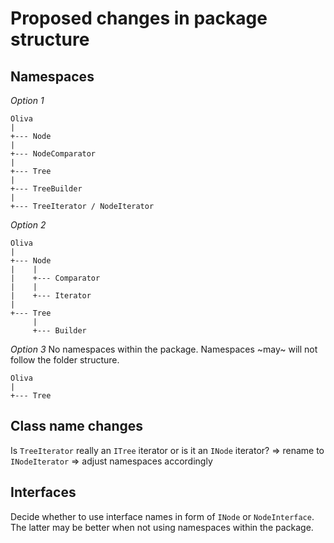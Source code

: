 # Proposed changes in package structure

## Namespaces

*Option 1*
```
Oliva
|
+--- Node
|
+--- NodeComparator
|
+--- Tree
|
+--- TreeBuilder
|
+--- TreeIterator / NodeIterator
```

*Option 2*
```
Oliva
|
+--- Node
|    |
|    +--- Comparator
|    |
|    +--- Iterator
|
+--- Tree
     |
     +--- Builder
```

*Option 3*
No namespaces within the package. Namespaces ~may~ will not follow the folder structure.
```
Oliva
|
+--- Tree
```


## Class name changes

Is `TreeIterator` really an `ITree` iterator or is it an `INode` iterator?
=> rename to `INodeIterator`
=> adjust namespaces accordingly


## Interfaces

Decide whether to use interface names in form of `INode` or `NodeInterface`.
The latter may be better when not using namespaces within the package.

